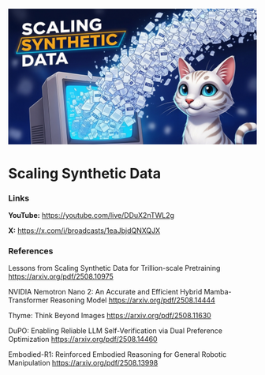 ![thumbnail](thumbnail.jpg)

# Scaling Synthetic Data

### Links

**YouTube:** https://youtube.com/live/DDuX2nTWL2g

**X:** https://x.com/i/broadcasts/1eaJbjdQNXQJX

### References

Lessons from Scaling Synthetic Data for Trillion-scale Pretraining
https://arxiv.org/pdf/2508.10975

NVIDIA Nemotron Nano 2: An Accurate and Efficient Hybrid Mamba-Transformer Reasoning Model 
https://arxiv.org/pdf/2508.14444

Thyme: Think Beyond Images 
https://arxiv.org/pdf/2508.11630

DuPO: Enabling Reliable LLM Self-Verification via Dual Preference Optimization
https://arxiv.org/pdf/2508.14460

Embodied-R1: Reinforced Embodied Reasoning for General Robotic Manipulation
https://arxiv.org/pdf/2508.13998